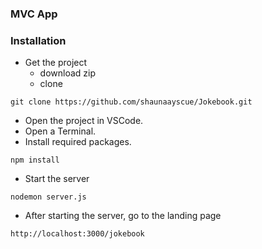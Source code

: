 ### MVC App

### Installation

- Get the project
  - download zip
  - clone
```
git clone https://github.com/shaunaayscue/Jokebook.git
```

- Open the project in VSCode.
- Open a Terminal.
- Install required packages.
```
npm install
```
- Start the server
```
nodemon server.js
```
- After starting the server, go to the landing page
```
http://localhost:3000/jokebook
```
